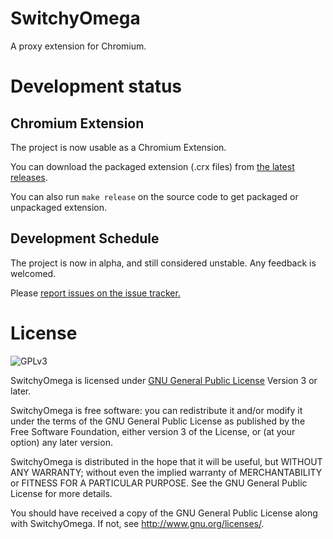 SwitchyOmega
============

A proxy extension for Chromium.

Development status
==================

## Chromium Extension
The project is now usable as a Chromium Extension.

You can download the packaged extension (.crx files) from
[the latest releases](https://github.com/FelisCatus/SwitchyOmega/releases).

You can also run `make release` on the source code to get packaged or unpackaged
extension.

## Development Schedule
The project is now in alpha, and still considered unstable. Any feedback is
welcomed.

Please [report issues on the issue tracker.](https://github.com/FelisCatus/SwitchyOmega/issues)

License
=======
![GPLv3](https://www.gnu.org/graphics/gplv3-127x51.png)

SwitchyOmega is licensed under [GNU General Public License](https://www.gnu.org/licenses/gpl.html) Version 3 or later.

SwitchyOmega is free software: you can redistribute it and/or modify
it under the terms of the GNU General Public License as published by
the Free Software Foundation, either version 3 of the License, or
(at your option) any later version.

SwitchyOmega is distributed in the hope that it will be useful,
but WITHOUT ANY WARRANTY; without even the implied warranty of
MERCHANTABILITY or FITNESS FOR A PARTICULAR PURPOSE.  See the
GNU General Public License for more details.

You should have received a copy of the GNU General Public License
along with SwitchyOmega.  If not, see <http://www.gnu.org/licenses/>.
